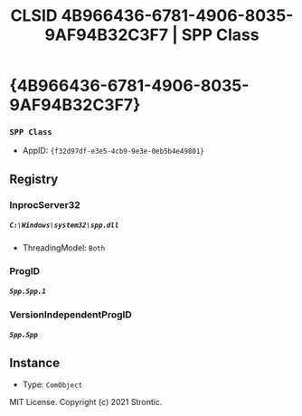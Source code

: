 ﻿---
title: "CLSID 4B966436-6781-4906-8035-9AF94B32C3F7 | SPP Class"
excerpt: What is COM-Object CLSID 4B966436-6781-4906-8035-9AF94B32C3F7?
---

# {4B966436-6781-4906-8035-9AF94B32C3F7}

### `SPP Class`
* AppID: `{f32d97df-e3e5-4cb9-9e3e-0eb5b4e49801}`

## Registry


### InprocServer32

##### `C:\Windows\system32\spp.dll`
* ThreadingModel: `Both`

### ProgID

##### `Spp.Spp.1`

### VersionIndependentProgID

##### `Spp.Spp`

## Instance

* Type: `ComObject`

MIT License. Copyright (c) 2021 Strontic.


